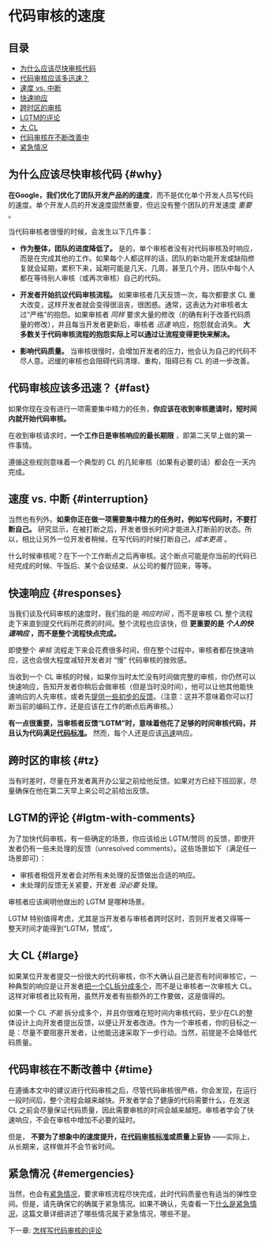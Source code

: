 # 代码审核的速度

## 目录
*   [为什么应该尽快审核代码](#why)
*   [代码审核应该多迅速？](#fast)
*   [速度 vs. 中断](#interruption)
*   [快速响应](#responses)
*   [跨时区的审核](#tz)
*   [LGTM的评论](#lgtm-with-comments)
*   [大 CL](#large)
*   [代码审核在不断改善中](#time)
*   [紧急情况](#emergencies)

## 为什么应该尽快审核代码 {#why}

**在Google，我们优化了团队开发产品的的速度**，而不是优化单个开发人员写代码的速度。单个开发人员的开发速度固然重要，但远没有整个团队的开发速度 _重要_ 。

当代码审核者很慢的时候，会发生以下几件事：

*   **作为整体，团队的进度降低了。** 是的，单个审核者没有对代码审核及时响应，而是在完成其他的工作。如果每个人都这样的话，团队的新功能开发或缺陷修复就会延期，累积下来，延期可能是几天、几周，甚至几个月，团队中每个人都在等待别人审核（或再次审核）自己的代码。
    
*   **开发者开始抗议代码审核流程。** 如果审核者几天反馈一次，每次都要求 CL 重大改变，这样开发者就会变得很沮丧，很困惑。通常，这表达为对审核者太过“严格”的抱怨。如果审核者 _同样_ 要求大量的修改（的确有利于改善代码质量的修改），并且每当开发者更新后，审核者 _迅速_ 响应，抱怨就会消失。 **大多数关于代码审核流程的抱怨实际上可以通过让流程变得更快来解决。**
    
*   **影响代码质量。** 当审核很慢时，会增加开发者的压力，他会认为自己的代码不尽人意。迟缓的审核也会阻碍代码清理、重构，阻碍已有 CL 的进一步改善。

## 代码审核应该多迅速？ {#fast}

如果你现在没有进行一项需要集中精力的任务，**你应该在收到审核邀请时，短时间内就开始代码审核。** 

在收到审核请求时，**一个工作日是审核响应的最长期限** ，即第二天早上做的第一件事情。 

遵循这些规则意味着一个典型的 CL 的几轮审核（如果有必要的话）都会在一天内完成。

## 速度 vs. 中断 {#interruption}

当然也有列外。**如果你正在做一项需要集中精力的任务时，例如写代码时，不要打断自己。** 研究显示，在被打断之后，开发者很长时间才能进入打断前的状态。所以，相比让另外一位开发者稍候，在写代码的时候打断自己，_成本更高_ 。

什么时候审核呢？在下一个工作断点之后再审核。这个断点可能是你当前的代码已经完成的时候、午饭后、某个会议结束、从公司的餐厅回来，等等。

## 快速响应 {#responses}

当我们谈及代码审核的速度时，我们指的是 _响应时间_ ，而不是审核 CL 整个流程走下来直到提交代码所花费的时间。整个流程也应该快，但 **更重要的是 _个人的快速响应_ ，而不是整个流程快点完成。**

即使整个 _审核_ 流程走下来会花费很多时间，但在整个过程中，审核者都在快速响应，这也会很大程度减轻开发者对 “慢” 代码审核的挫败感。

当收到一个 CL 审核的时候，如果你当时太忙没有时间做完整的审核，你仍然可以快速响应，告知开发者你稍后会做审核（但是当时没时间），他可以让他其他能快速响应的人先审核，或者先[提供一些初步的反馈](navigate.md)。（注意：这并不意味着你可以打断当前的编码工作，还是应该在工作的断点后再审核。）

**有一点很重要，当审核者反馈“LGTM”时，意味着他花了足够的时间审核代码，并且认为代码满足[代码标准](standard.md)。** 然而，每个人还是应该[迅速](#fast)响应。

## 跨时区的审核 {#tz}

当有时差时，尽量在开发者离开办公室之前给他反馈。如果对方已经下班回家，尽量确保在他在第二天早上来公司之前给出反馈。

## LGTM的评论 {#lgtm-with-comments}

为了加快代码审核，有一些确定的场景，你应该给出 LGTM/赞同 的反馈，即使开发者仍有一些未处理的反馈（unresolved comments）。这些场景如下（满足任一场景即可）：

*   审核者相信开发者会对所有未处理的反馈做出合适的响应。
*   未处理的反馈无关紧要，开发者 _没必要_ 处理。

审核者应该阐明他做出的 LGTM 是哪种场景。

LGTM 特别值得考虑，尤其是当开发者与审核者跨时区时，否则开发者又得等一整天时间才能得到“LGTM，赞成”。

## 大 CL {#large}

如果某位开发者提交一份很大的代码审核，你不大确认自己是否有时间审核它，一种典型的响应是让开发者[把一个CL拆分成多个](../developer/small-cls.md)，而不是让审核者一次审核大 CL。这样对审核者比较有用，虽然开发者有些额外的工作要做，这是值得的。

如果一个 CL *不能* 拆分成多个，并且你很难在短时间内审核代码，至少在CL的整体设计上向开发者提出反馈，以便让开发者改进。作为一个审核者，你的目标之一是：尽量不要阻塞开发者，让他能迅速采取下一步行动。当然，前提是不会降低代码质量。

## 代码审核在不断改善中 {#time}

在遵循本文中的建议进行代码审核之后，尽管代码审核很严格，你会发现，在运行一段时间后，整个流程会越来越快。开发者学会了健康的代码需要什么，在发送 CL 之前会尽量保证代码质量，因此需要审核的时间会越来越短。审核者学会了快速响应，不会在审核中增加不必要的延时。

但是， **不要为了想象中的速度提升，在[代码审核标准](standard.md)或质量上妥协**  ——实际上，从长期来，这样做并不会节省时间。

## 紧急情况 {#emergencies}

当然，也会有[紧急情况](../emergencies.md)，要求审核流程尽快完成，此时代码质量也有适当的弹性空间。但是，请先确保它的确属于紧急情况。如果不确认，先查看一下[什么是紧急情况](../emergencies.md#what)，这篇文章详细讲述了哪些情况属于紧急情况，哪些不是。

下一章: [怎样写代码审核的评论](comments.md)
